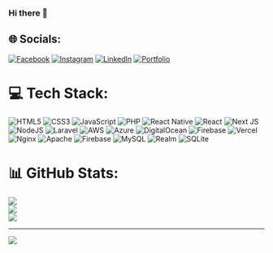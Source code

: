 ### Hi there 👋

<!--
**try333/try333** is a ✨ _special_ ✨ repository because its `README.md` (this file) appears on your GitHub profile.

Here are some ideas to get you started:

- 🔭 I’m currently working on ...
- 🌱 I’m currently learning ...
- 👯 I’m looking to collaborate on ...
- 🤔 I’m looking for help with ...
- 💬 Ask me about ...
- 📫 How to reach me: ...
- 😄 Pronouns: ...
- ⚡ Fun fact: ...
-->

## 🌐 Socials:
[![Facebook](https://img.shields.io/badge/Facebook-%231877F2.svg?logo=Facebook&logoColor=white)](https://facebook.com/adhy.zzz) [![Instagram](https://img.shields.io/badge/Instagram-%23E4405F.svg?logo=Instagram&logoColor=white)](https://instagram.com/try33e) [![LinkedIn](https://img.shields.io/badge/LinkedIn-%230077B5.svg?logo=linkedin&logoColor=white)](https://linkedin.com/in/try333) [![Portfolio](https://img.shields.io/badge/portfolio--black?style=flat&logo=dependabot&label=Web%20Portfolio&link=try333.vercel.app)](https://try333.vercel.app)

# 💻 Tech Stack:
![HTML5](https://img.shields.io/badge/html5-%23E34F26.svg?style=flat&logo=html5&logoColor=white) ![CSS3](https://img.shields.io/badge/css3-%231572B6.svg?style=flat&logo=css3&logoColor=white) ![JavaScript](https://img.shields.io/badge/javascript-%23323330.svg?style=flat&logo=javascript&logoColor=%23F7DF1E) ![PHP](https://img.shields.io/badge/php-%23777BB4.svg?style=flat&logo=php&logoColor=white) ![React Native](https://img.shields.io/badge/react_native-%2320232a.svg?style=flat&logo=react&logoColor=%2361DAFB) ![React](https://img.shields.io/badge/react-%2320232a.svg?style=flat&logo=react&logoColor=%2361DAFB) ![Next JS](https://img.shields.io/badge/Next-black?style=for-the-badge&logo=next.js&logoColor=white) ![NodeJS](https://img.shields.io/badge/node.js-6DA55F?style=for-the-badge&logo=node.js&logoColor=white) ![Laravel](https://img.shields.io/badge/laravel-%23FF2D20.svg?style=for-the-badge&logo=laravel&logoColor=white) ![AWS](https://img.shields.io/badge/AWS-%23FF9900.svg?style=flat&logo=amazon-aws&logoColor=white) ![Azure](https://img.shields.io/badge/azure-%230072C6.svg?style=flat&logo=microsoftazure&logoColor=white) ![DigitalOcean](https://img.shields.io/badge/DigitalOcean-%230167ff.svg?style=flat&logo=digitalOcean&logoColor=white) ![Firebase](https://img.shields.io/badge/firebase-%23039BE5.svg?style=flat&logo=firebase) ![Vercel](https://img.shields.io/badge/vercel-%23000000.svg?style=flat&logo=vercel&logoColor=white) ![Nginx](https://img.shields.io/badge/nginx-%23009639.svg?style=flat&logo=nginx&logoColor=white) ![Apache](https://img.shields.io/badge/apache-%23D42029.svg?style=flat&logo=apache&logoColor=white) ![Firebase](https://img.shields.io/badge/Firebase-039BE5?style=flat&logo=Firebase&logoColor=white) ![MySQL](https://img.shields.io/badge/mysql-%2300000f.svg?style=flat&logo=mysql&logoColor=white) ![Realm](https://img.shields.io/badge/Realm-39477F?style=flat&logo=realm&logoColor=white) ![SQLite](https://img.shields.io/badge/sqlite-%2307405e.svg?style=flat&logo=sqlite&logoColor=white)
# 📊 GitHub Stats:
![](https://github-readme-stats.vercel.app/api?username=try333&theme=dark&hide_border=false&include_all_commits=true&count_private=true)<br/>
![](https://github-readme-streak-stats.herokuapp.com/?user=try333&theme=dark&hide_border=false)<br/>
![](https://github-readme-stats.vercel.app/api/top-langs/?username=try333&theme=dark&hide_border=false&include_all_commits=true&count_private=true&layout=compact)

---
[![](https://visitcount.itsvg.in/api?id=try333&icon=0&color=0)](https://visitcount.itsvg.in)

<!-- Proudly created with GPRM ( https://gprm.itsvg.in ) -->
